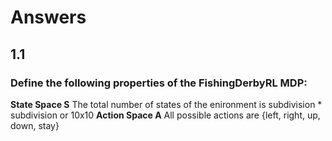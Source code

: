 # Answers
## 1.1
### Define the following properties of the FishingDerbyRL MDP:
**State Space S** The total number of states of the enironment is subdivision * subdivision or 10x10
**Action Space A** All possible actions are {left, right, up, down, stay}